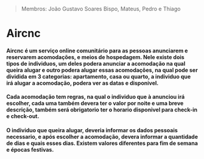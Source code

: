 > Membros: João Gustavo Soares Bispo, Mateus, Pedro e Thiago
# Aircnc

#### Aircnc é um serviço online comunitário para as pessoas anunciarem e reservarem acomodações, e meios de hospedagem. Nele existe dois tipos de individuos, um deles podera anunciar a acomodação na qual queira alugar e outro podera alugar essas acomodações, na qual pode ser dividida em 3 categorias: apartamento, casa ou quarto, a individuo que irá alugar a acomodação, podera ver as datas e disponivel.
#### Cada acomodação tem regras, na qual o individuo que à anunciou irá escolher, cada uma também devera ter o valor por noite e uma breve descrição, também será obrigatorio ter o horario disponivel para check-in e check-out. 
#### O individuo que queira alugar, deveria informar os dados pessoais necessario, e após escolher a acomodação, devera informar a quantidade de dias e quais esses dias. Existem valores diferentes para fim de semana e épocas festivas.

